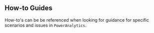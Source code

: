 ## How-to Guides

How-to's can be be referenced when looking for guidance for specific scenarios and issues in `PowerAnalytics`.  